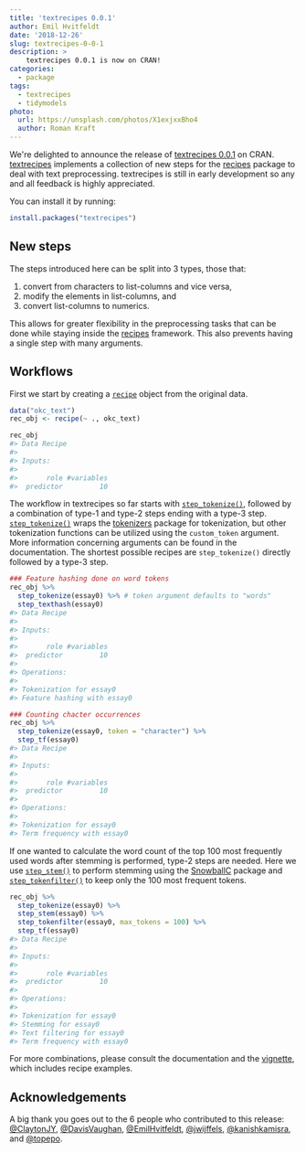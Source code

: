 ```yaml
---
title: 'textrecipes 0.0.1'
author: Emil Hvitfeldt
date: '2018-12-26'
slug: textrecipes-0-0-1
description: >
    textrecipes 0.0.1 is now on CRAN!
categories:
  - package
tags:
  - textrecipes
  - tidymodels
photo:
  url: https://unsplash.com/photos/X1exjxxBho4
  author: Roman Kraft
---
```




We're delighted to announce the release of [textrecipes 0.0.1](https://github.com/tidymodels/textrecipes) on CRAN. [textrecipes](https://tidymodels.github.io/textrecipes/) implements a collection of new steps for the [recipes](https://github.com/tidymodels/recipes) package to deal with text preprocessing. textrecipes is still in early development so any and all feedback is highly appreciated.

You can install it by running:


```r
install.packages("textrecipes")
```

## New steps

The steps introduced here can be split into 3 types, those that:

1. convert from characters to list-columns and vice versa,
2. modify the elements in list-columns, and
3. convert list-columns to numerics.

This allows for greater flexibility in the preprocessing tasks that can be done while staying inside the [recipes](https://github.com/tidymodels/recipes) framework. This also prevents having a single step with many arguments.

## Workflows

First we start by creating a [`recipe`](https://tidymodels.github.io/recipes/reference/recipe.html) object from the original data.


```r
data("okc_text")
rec_obj <- recipe(~ ., okc_text)

rec_obj
#> Data Recipe
#> 
#> Inputs:
#> 
#>       role #variables
#>  predictor         10
```

The workflow in textrecipes so far starts with [`step_tokenize()`](https://tidymodels.github.io/textrecipes/reference/step_tokenize.html), followed by a combination of type-1 and type-2 steps ending with a type-3 step. [`step_tokenize()`](https://tidymodels.github.io/textrecipes/reference/step_tokenize.html) wraps the [tokenizers](https://github.com/ropensci/tokenizers) package for tokenization, but other tokenization functions can be utilized using the `custom_token` argument. More information concerning arguments can be found in the documentation. The shortest possible recipes are `step_tokenize()` directly followed by a type-3 step.


```r
### Feature hashing done on word tokens
rec_obj %>%
  step_tokenize(essay0) %>% # token argument defaults to "words"
  step_texthash(essay0)
#> Data Recipe
#> 
#> Inputs:
#> 
#>       role #variables
#>  predictor         10
#> 
#> Operations:
#> 
#> Tokenization for essay0
#> Feature hashing with essay0

### Counting chacter occurrences
rec_obj %>%
  step_tokenize(essay0, token = "character") %>%
  step_tf(essay0)
#> Data Recipe
#> 
#> Inputs:
#> 
#>       role #variables
#>  predictor         10
#> 
#> Operations:
#> 
#> Tokenization for essay0
#> Term frequency with essay0
```

If one wanted to calculate the word count of the top 100 most frequently used words after stemming is performed, type-2 steps are needed. Here we use [`step_stem()`](https://tidymodels.github.io/textrecipes/reference/step_stem.html) to perform stemming using the [SnowballC](https://CRAN.R-project.org/package=SnowballC) package and [`step_tokenfilter()`](https://tidymodels.github.io/textrecipes/reference/step_tokenfilter.html) to keep only the 100 most frequent tokens.


```r
rec_obj %>%
  step_tokenize(essay0) %>%
  step_stem(essay0) %>%
  step_tokenfilter(essay0, max_tokens = 100) %>%
  step_tf(essay0)
#> Data Recipe
#> 
#> Inputs:
#> 
#>       role #variables
#>  predictor         10
#> 
#> Operations:
#> 
#> Tokenization for essay0
#> Stemming for essay0
#> Text filtering for essay0
#> Term frequency with essay0
```

For more combinations, please consult the documentation and the [vignette](https://tidymodels.github.io/textrecipes/articles/cookbook---using-more-complex-recipes-involving-text.html), which includes recipe examples.

## Acknowledgements

 A big thank you goes out to the 6 people who contributed to this release:
[&#x0040;ClaytonJY](https://github.com/ClaytonJY), [&#x0040;DavisVaughan](https://github.com/DavisVaughan), [&#x0040;EmilHvitfeldt](https://github.com/EmilHvitfeldt), [&#x0040;jwijffels](https://github.com/jwijffels), [&#x0040;kanishkamisra](https://github.com/kanishkamisra), and [&#x0040;topepo](https://github.com/topepo).
